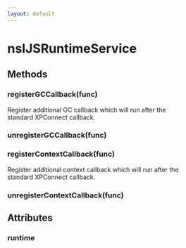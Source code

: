 ```yaml
---
layout: default
---
```


# nsIJSRuntimeService #

## Methods ##

### registerGCCallback(func) ###
  
Register additional GC callback which will run after the  
standard XPConnect callback.  
  

### unregisterGCCallback(func) ###

### registerContextCallback(func) ###
  
Register additional context callback which will run after the  
standard XPConnect callback.  
  

### unregisterContextCallback(func) ###

## Attributes ##

### runtime ###
